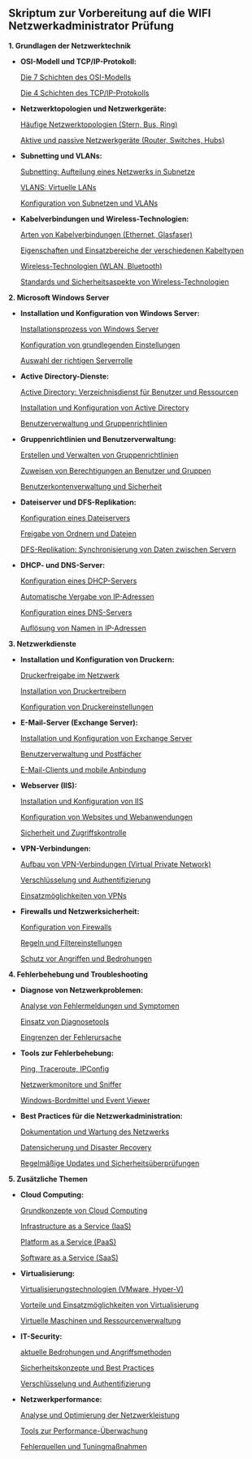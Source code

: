 ## **Skriptum zur Vorbereitung auf die WIFI Netzwerkadministrator Prüfung**

**1. Grundlagen der Netzwerktechnik**

- **OSI-Modell und TCP/IP-Protokoll:**
    
    [Die 7 Schichten des OSI-Modells](https://www.notion.so/Die-7-Schichten-des-OSI-Modells-6aca7a7359b341a486fe18c37e3f3d0b?pvs=21)
    
    [Die 4 Schichten des TCP/IP-Protokolls](https://www.notion.so/Die-4-Schichten-des-TCP-IP-Protokolls-a144b01d7ea84be7a7c07915476ee4c2?pvs=21)
    
- **Netzwerktopologien und Netzwerkgeräte:**
    
    [Häufige Netzwerktopologien (Stern, Bus, Ring)](https://www.notion.so/H-ufige-Netzwerktopologien-Stern-Bus-Ring-733835731c524daf8a05636b911265f0?pvs=21)
    
    [Aktive und passive Netzwerkgeräte (Router, Switches, Hubs)](https://www.notion.so/Aktive-und-passive-Netzwerkger-te-Router-Switches-Hubs-b8ab0e971493497281448cc7b20745fd?pvs=21)
    
- **Subnetting und VLANs:**
    
    [Subnetting: Aufteilung eines Netzwerks in Subnetze](https://www.notion.so/Subnetting-Aufteilung-eines-Netzwerks-in-Subnetze-3b0a374a38df4d6daf2bc554c68108e6?pvs=21)
    
    [VLANS: Virtuelle LANs](https://www.notion.so/VLANS-Virtuelle-LANs-f7c5b9b0316e434cb83d837f894bade1?pvs=21)
    
    [Konfiguration von Subnetzen und VLANs](https://www.notion.so/Konfiguration-von-Subnetzen-und-VLANs-cf85e5aecf3b47dab0899dbf7524f9ff?pvs=21)
    
- **Kabelverbindungen und Wireless-Technologien:**
    
    [Arten von Kabelverbindungen (Ethernet, Glasfaser)](https://www.notion.so/Arten-von-Kabelverbindungen-Ethernet-Glasfaser-5f2e1d2a779c47d5ba2cb4081fdf2fd9?pvs=21)
    
    [Eigenschaften und Einsatzbereiche der verschiedenen Kabeltypen](https://www.notion.so/Eigenschaften-und-Einsatzbereiche-der-verschiedenen-Kabeltypen-12a348735b944f1eb92179e165160851?pvs=21)
    
    [Wireless-Technologien (WLAN, Bluetooth)](https://www.notion.so/Wireless-Technologien-WLAN-Bluetooth-7d2d154fde94437eb7518c3f77ba2572?pvs=21)
    
    [Standards und Sicherheitsaspekte von Wireless-Technologien](https://www.notion.so/Standards-und-Sicherheitsaspekte-von-Wireless-Technologien-4dd2f0d3ad4c4c65a4cdc3c36eed4ac2?pvs=21)
    

**2. Microsoft Windows Server**

- **Installation und Konfiguration von Windows Server:**
    
    [Installationsprozess von Windows Server](https://www.notion.so/Installationsprozess-von-Windows-Server-97c3be9e0fff411ca9cd4f25b6e79d8b?pvs=21)
    
    [Konfiguration von grundlegenden Einstellungen](https://www.notion.so/Konfiguration-von-grundlegenden-Einstellungen-8073f5eb4ce649b799a692a60d3acb2a?pvs=21)
    
    [Auswahl der richtigen Serverrolle](https://www.notion.so/Auswahl-der-richtigen-Serverrolle-d23d584aaef340e782132e2e560aade3?pvs=21)
    
- **Active Directory-Dienste:**
    
    [Active Directory: Verzeichnisdienst für Benutzer und Ressourcen](https://www.notion.so/Active-Directory-Verzeichnisdienst-f-r-Benutzer-und-Ressourcen-dfdc9e1d888f4af49323c0a31e3e120f?pvs=21)
    
    [Installation und Konfiguration von Active Directory](https://www.notion.so/Installation-und-Konfiguration-von-Active-Directory-c28fdc85cc364e68b708130b09a38271?pvs=21)
    
    [Benutzerverwaltung und Gruppenrichtlinien](https://www.notion.so/Benutzerverwaltung-und-Gruppenrichtlinien-1aae873d90c64b0389ca66298359da95?pvs=21)
    
- **Gruppenrichtlinien und Benutzerverwaltung:**
    
    [Erstellen und Verwalten von Gruppenrichtlinien](https://www.notion.so/Erstellen-und-Verwalten-von-Gruppenrichtlinien-541feb0eb0904b6a973f1a768a8ebe34?pvs=21)
    
    [Zuweisen von Berechtigungen an Benutzer und Gruppen](https://www.notion.so/Zuweisen-von-Berechtigungen-an-Benutzer-und-Gruppen-123099ee1be84440a684b3377df7f830?pvs=21)
    
    [Benutzerkontenverwaltung und Sicherheit](https://www.notion.so/Benutzerkontenverwaltung-und-Sicherheit-d7d0c5af657646a9a8b78a352d57f0ea?pvs=21)
    
- **Dateiserver und DFS-Replikation:**
    
    [Konfiguration eines Dateiservers](https://www.notion.so/Konfiguration-eines-Dateiservers-b3aaa558fa584ff58d500a44ccdfd34c?pvs=21)
    
    [Freigabe von Ordnern und Dateien](https://www.notion.so/Freigabe-von-Ordnern-und-Dateien-b18a72f93aa84330a4fc55d0bf4c6a47?pvs=21)
    
    [DFS-Replikation: Synchronisierung von Daten zwischen Servern](https://www.notion.so/DFS-Replikation-Synchronisierung-von-Daten-zwischen-Servern-522251256398445abf4e3601a1c0a608?pvs=21)
    
- **DHCP- und DNS-Server:**
    
    [Konfiguration eines DHCP-Servers](https://www.notion.so/Konfiguration-eines-DHCP-Servers-de322886b19b40a293441d7c01f3dddc?pvs=21)
    
    [Automatische Vergabe von IP-Adressen](https://www.notion.so/Automatische-Vergabe-von-IP-Adressen-2ed8646316f54220b9e25d0a2292424e?pvs=21)
    
    [Konfiguration eines DNS-Servers](https://www.notion.so/Konfiguration-eines-DNS-Servers-0f0395d0c7324c9d9930651bced426b6?pvs=21)
    
    [Auflösung von Namen in IP-Adressen](https://www.notion.so/Aufl-sung-von-Namen-in-IP-Adressen-70d781b3544d4a898f9e3a7b06bc78c4?pvs=21)
    

**3. Netzwerkdienste**

- **Installation und Konfiguration von Druckern:**
    
    [Druckerfreigabe im Netzwerk](https://www.notion.so/Druckerfreigabe-im-Netzwerk-79e12bb4a13c4c769955251e6e0960da?pvs=21)
    
    [Installation von Druckertreibern](https://www.notion.so/Installation-von-Druckertreibern-0c1e7576c8244e08932f6de8e5edcfb9?pvs=21)
    
    [Konfiguration von Druckereinstellungen](https://www.notion.so/Konfiguration-von-Druckereinstellungen-db15b796c38644779d5bf354a8c8343d?pvs=21)
    
- **E-Mail-Server (Exchange Server):**
    
    [Installation und Konfiguration von Exchange Server](https://www.notion.so/Installation-und-Konfiguration-von-Exchange-Server-40ac764ebf274258812f9311d008a2e1?pvs=21)
    
    [Benutzerverwaltung und Postfächer](https://www.notion.so/Benutzerverwaltung-und-Postf-cher-233bde5aedbe43b5a7a4c8744018f20c?pvs=21)
    
    [E-Mail-Clients und mobile Anbindung](https://www.notion.so/E-Mail-Clients-und-mobile-Anbindung-52cb64ba6b234e948a9c5bf6028cc404?pvs=21)
    
- **Webserver (IIS):**
    
    [Installation und Konfiguration von IIS](https://www.notion.so/Installation-und-Konfiguration-von-IIS-15d91b0ab1754a4196ff0f3f61614c40?pvs=21)
    
    [Konfiguration von Websites und Webanwendungen](https://www.notion.so/Konfiguration-von-Websites-und-Webanwendungen-5a6fa160829a429bb2b7f4a161519f6f?pvs=21)
    
    [Sicherheit und Zugriffskontrolle](https://www.notion.so/Sicherheit-und-Zugriffskontrolle-0e21800ee67d40ffb053d1d4c7c6d128?pvs=21)
    
- **VPN-Verbindungen:**
    
    [Aufbau von VPN-Verbindungen (Virtual Private Network)](https://www.notion.so/Aufbau-von-VPN-Verbindungen-Virtual-Private-Network-27d051bbe13c4638a7f9e7086b4d5656?pvs=21)
    
    [Verschlüsselung und Authentifizierung](https://www.notion.so/Verschl-sselung-und-Authentifizierung-deba25e0f51a49ec938bccc1303cee12?pvs=21)
    
    [Einsatzmöglichkeiten von VPNs](https://www.notion.so/Einsatzm-glichkeiten-von-VPNs-1b88f279c81a468ea52d1f00eef75e35?pvs=21)
    
- **Firewalls und Netzwerksicherheit:**
    
    [Konfiguration von Firewalls](https://www.notion.so/Konfiguration-von-Firewalls-28b92caf2edd4ed8bb3e269a2a05b88c?pvs=21)
    
    [Regeln und Filtereinstellungen](https://www.notion.so/Regeln-und-Filtereinstellungen-b0a5b0cdf49a418bbdd8e9c8b4d2d822?pvs=21)
    
    [Schutz vor Angriffen und Bedrohungen](https://www.notion.so/Schutz-vor-Angriffen-und-Bedrohungen-2c78dc9071f64de0a542594fa77cd11e?pvs=21)
    

**4. Fehlerbehebung und Troubleshooting**

- **Diagnose von Netzwerkproblemen:**
    
    [Analyse von Fehlermeldungen und Symptomen](https://www.notion.so/Analyse-von-Fehlermeldungen-und-Symptomen-33a0c162915847f5ae6281166c1e422e?pvs=21)
    
    [Einsatz von Diagnosetools](https://www.notion.so/Einsatz-von-Diagnosetools-71ff22dfa96a446ebcc024bcedf100c1?pvs=21)
    
    [Eingrenzen der Fehlerursache](https://www.notion.so/Eingrenzen-der-Fehlerursache-8842de70ae5c4500a395e6f10ad808ed?pvs=21)
    
- **Tools zur Fehlerbehebung:**
    
    [Ping, Traceroute, IPConfig](https://www.notion.so/Ping-Traceroute-IPConfig-562eb461dd38433d9e0be6c6167acfe1?pvs=21)
    
    [Netzwerkmonitore und Sniffer](https://www.notion.so/Netzwerkmonitore-und-Sniffer-ed3d92af75ea4bd7a8f7e27c03b8ae6f?pvs=21)
    
    [Windows-Bordmittel und Event Viewer](https://www.notion.so/Windows-Bordmittel-und-Event-Viewer-6ec3193a253843bab3728ec491fb2e0b?pvs=21)
    
- **Best Practices für die Netzwerkadministration:**
    
    [Dokumentation und Wartung des Netzwerks](https://www.notion.so/Dokumentation-und-Wartung-des-Netzwerks-af8d16e68b9b44b9896fef0705fdff1a?pvs=21)
    
    [Datensicherung und Disaster Recovery](https://www.notion.so/Datensicherung-und-Disaster-Recovery-97925be2fee54ade81281102ad0ba342?pvs=21)
    
    [Regelmäßige Updates und Sicherheitsüberprüfungen](https://www.notion.so/Regelm-ige-Updates-und-Sicherheits-berpr-fungen-c150955a14e14b58859eb307a48c8041?pvs=21)
    

**5. Zusätzliche Themen**

- **Cloud Computing:**
    
    [Grundkonzepte von Cloud Computing](https://www.notion.so/Grundkonzepte-von-Cloud-Computing-4596cfa28f664a268bc5fae813c9bf9b?pvs=21)
    
    [Infrastructure as a Service (IaaS)](https://www.notion.so/Infrastructure-as-a-Service-IaaS-044be6b63c704da3907fabd58f702f05?pvs=21)
    
    [Platform as a Service (PaaS)](https://www.notion.so/Platform-as-a-Service-PaaS-9364b70dd1e1481489dbc76826075ab2?pvs=21)
    
    [Software as a Service (SaaS)](https://www.notion.so/Software-as-a-Service-SaaS-f11bb5f80c8744daaa253a77680c641e?pvs=21)
    
- **Virtualisierung:**
    
    [Virtualisierungstechnologien (VMware, Hyper-V)](https://www.notion.so/Virtualisierungstechnologien-VMware-Hyper-V-edcfbf38bdba4740b33b855b050a2593?pvs=21)
    
    [Vorteile und Einsatzmöglichkeiten von Virtualisierung](https://www.notion.so/Vorteile-und-Einsatzm-glichkeiten-von-Virtualisierung-8e50623d33a946c387693abe2426c6b2?pvs=21)
    
    [Virtuelle Maschinen und Ressourcenverwaltung](https://www.notion.so/Virtuelle-Maschinen-und-Ressourcenverwaltung-7fd638a082f74e4ca56ecf8ddc5901bd?pvs=21)
    
- **IT-Security:**
    
    [aktuelle Bedrohungen und Angriffsmethoden](https://www.notion.so/aktuelle-Bedrohungen-und-Angriffsmethoden-384d0650f70c49f6ac5e5342e308bbd3?pvs=21)
    
    [Sicherheitskonzepte und Best Practices](https://www.notion.so/Sicherheitskonzepte-und-Best-Practices-17cf898dd6b94870804dc9ca86960688?pvs=21)
    
    [Verschlüsselung und Authentifizierung](https://www.notion.so/Verschl-sselung-und-Authentifizierung-ea32aeca869443d5b76dae9ec8f6ee59?pvs=21)
    
- **Netzwerkperformance:**
    
    [Analyse und Optimierung der Netzwerkleistung](https://www.notion.so/Analyse-und-Optimierung-der-Netzwerkleistung-e1338c69dfc94063a0796d4775541e7f?pvs=21)
    
    [Tools zur Performance-Überwachung](https://www.notion.so/Tools-zur-Performance-berwachung-3c0b87fd8bcb4b7dbf6ff4dfb3b5dcff?pvs=21)
    
    [Fehlerquellen und Tuningmaßnahmen](https://www.notion.so/Fehlerquellen-und-Tuningma-nahmen-57955264776b4b4294a9ca8b9b805f35?pvs=21)